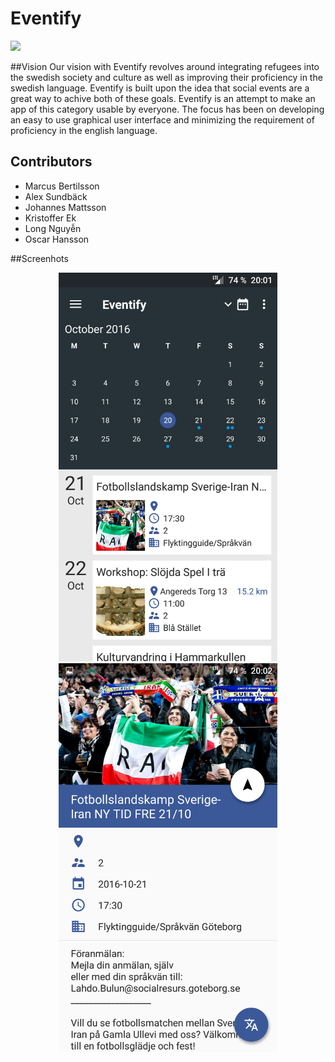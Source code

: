 # Eventify

<img src="https://img.shields.io/badge/API-16%2B-blue.svg?style=flat-square"/>

##Vision
Our vision with Eventify revolves around integrating refugees into the swedish society and culture as well as improving their proficiency in the swedish language. Eventify is built upon the idea that social events are a great way to achive both of these goals. Eventify is an attempt to make an app of this category usable by everyone. The focus has been on developing an easy to use graphical user interface and minimizing the requirement of proficiency in the english language.

## Contributors
* Marcus Bertilsson
* Alex Sundbäck
* Johannes Mattsson
* Kristoffer Ek
* Long Nguyễn
* Oscar Hansson

##Screenhots
<p align="center">
  <img src="documentation/screenshots/Screenshot_1.png" width="350"/>
  <img src="documentation/screenshots/Screenshot_2.png" width="350"/>
</p>
